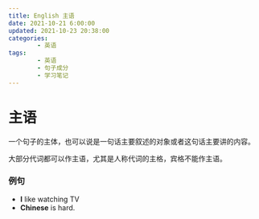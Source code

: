 ```yaml
---
title: English 主语
date: 2021-10-21 6:00:00
updated: 2021-10-23 20:38:00
categories:
        - 英语
tags:
        - 英语
        - 句子成分
        - 学习笔记
---
```

# 主语

一个句子的主体，也可以说是一句话主要叙述的对象或者这句话主要讲的内容。

大部分代词都可以作主语，尤其是人称代词的主格，宾格不能作主语。

### 例句

- **I** like watching TV
- **Chinese** is hard.


